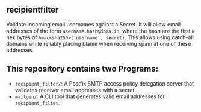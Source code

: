 ## recipientfilter
Validate incoming email usernames against a Secret. It will allow email addresses of the form `username.hash@doma.in`, where the hash are the first `N` hex bytes of `hmac<sha256>('username', secret)`. This allows using catch-all domains while reliably placing blame when receiving spam at one of these addresses.

## This repository contains two Programs:
* `recipient_filter/`: A Postfix SMTP access policy delegation server that validates receiver email addresses with a secret.
* `mailgen/`: A CLI tool that generates valid email addresses for `recipient_filter`.
